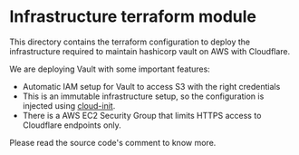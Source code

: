 # Infrastructure terraform module
This directory contains the  terraform configuration to deploy the 
infrastructure required to maintain hashicorp vault on AWS with Cloudflare.

We are deploying Vault with some important features:

- Automatic IAM setup for Vault to access S3 with the right credentials
- This is an immutable infrastructure setup, so the configuration is injected 
  using [cloud-init](https://cloud-init.io/).
- There is a AWS EC2 Security Group that limits HTTPS access to Cloudflare 
  endpoints only.

Please read the source code's comment to know more.
